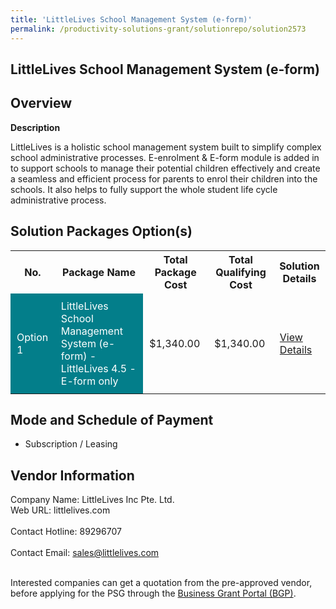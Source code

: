 ```yaml
---
title: 'LittleLives School Management System (e-form)'
permalink: /productivity-solutions-grant/solutionrepo/solution2573
---
```


## LittleLives School Management System (e-form)

## Overview

**Description**

LittleLives is a holistic school management system built to simplify complex school administrative processes. E-enrolment & E-form module is added in to support schools to manage their potential children effectively and create a seamless and efficient process for parents to enrol their children into the schools. It also helps to fully support the whole student life cycle administrative process.

## Solution Packages Option(s)

<table>
<tr>
<th><b>No.</b></th>
<th><b>Package Name</b></th>
<th><b>Total Package Cost</b></th>
<th><b>Total Qualifying Cost</b></th>
<th><b>Solution Details</b></th>
</tr>
<tr>
<td style='padding: 10px; background-color: #037E8A; color: #FFFFFF;'>Option 1</td>
<td style='padding: 10px; background-color: #037E8A; color: #FFFFFF;'>LittleLives School Management System (e-form) - LittleLives 4.5 - E-form only </td>
<td style='padding: 10px;'>$1,340.00</td>
<td style='padding: 10px;'>$1,340.00</td>
<td style='padding: 10px;'><a href='/images/psg/LittleLives_(e-form)_20210381_Desensitised_Annex_3.pdf' target='_blank'>View Details</a></td>
</tr>
</table>

## Mode and Schedule of Payment

 - Subscription / Leasing

## Vendor Information

 Company Name: LittleLives Inc Pte. Ltd.<br>Web URL: littlelives.com <br><br>Contact Hotline: 89296707 <br><br>Contact Email: sales@littlelives.com <br><br>

Interested companies can get a quotation from the pre-approved vendor, before applying for the PSG through the <a href='https://www.businessgrants.gov.sg/' target='_blank' rel='noopener'>Business Grant Portal (BGP)</a>.

<script src="/jquery/resize-tables.js"></script>
